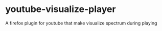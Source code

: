 # youtube-visualize-player
A firefox plugin for youtube that make visualize spectrum during playing
